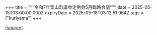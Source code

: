 +++
title = """令和7年栗山町議会定例会5月臨時会議"""
date = 2025-05-15T03:00:00.000Z
expiryDate = 2025-05-18T03:12:51.964Z
tags = ["kuriyama"]
+++


[[source]](https://www.town.kuriyama.hokkaido.jp/site/gikai/31787.html)
